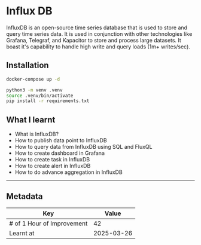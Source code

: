 # Influx DB

InfluxDB is an open-source time series database that is used to store and query time series data. It is used in conjunction with other technologies like Grafana, Telegraf, and Kapacitor to store and process large datasets. It boast it's capability to handle high write and query loads (1m+ writes/sec).

## Installation

```bash
docker-compose up -d

python3 -m venv .venv
source .venv/bin/activate
pip install -r requirements.txt
```

## What I learnt

- What is InfluxDB?
- How to publish data point to InfluxDB
- How to query data from InfluxDB using SQL and FluxQL
- How to create dashboard in Grafana
- How to create task in InfluxDB
- How to create alert in InfluxDB
- How to do advance aggregation in InfluxDB
---

## Metadata

| Key | Value |
|-----|--------|
| # of 1 Hour of Improvement | 42 |
| Learnt at | 2025-03-26 |